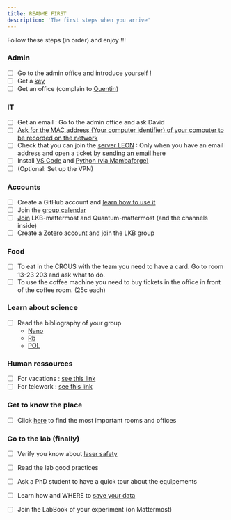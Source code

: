 ```yaml
---
title: README FIRST
description: 'The first steps when you arrive'
---
```

<alert type="success">
Follow these steps (in order) and enjoy !!!
</alert>

### Admin

- [ ] Go to the admin office and introduce yourself !
- [ ] Get a [key](/starting-package/general#obtain-a-kaba-key)
- [ ] Get an office (complain to [Quentin](mailto:quentin.glorieux@lkb.upmc.fr))

### IT

- [ ] Get an email : Go to the admin office and ask David
- [ ] [Ask for the MAC address (Your computer identifier) of your computer to be recorded on the network](/starting-package/computers_and_network#adding-a-computer-to-the-network)
- [ ] Check that you can join the [server LEON](/starting-package/computers_and_network#map-a-network-drive) : Only when you have an email address and open a ticket by [sending an email here](mailto:support@lkb.upmc.fr)
- [ ] Install [VS Code](/starting-package/tools#vs-code) and [Python (via Mambaforge)](/starting-package/tools#python)
- [ ] (Optional: Set up the VPN)

### Accounts

- [ ] Create a GitHub account and [learn how to use it](/starting-package/Tools#github)
- [ ] Join the [group calendar](/starting-package/tools#google-calendar)
- [ ] [Join](/starting-package/tools#mattermost) LKB-mattermost and Quantum-mattermost (and the channels inside)
- [ ] Create a [Zotero account](/starting-package/tools#zotero) and join the LKB group

### Food

- [ ] To eat in the CROUS with the team you need to have a card. Go to room 13-23 203 and ask what to do.
- [ ] To use the coffee machine you need to buy tickets in the office in front of the coffee room. (25c each)

### Learn about science

- [ ] Read the bibliography of your group
  - [Nano](https://www.zotero.org/groups/4622968/quantumopticslkb/collections/IAUAIBQN)
  - [Rb](https://www.zotero.org/groups/4622968/quantumopticslkb/collections/A6ZSVQFJ)
  - [POL](https://www.zotero.org/groups/4622968/quantumopticslkb/collections/3G4A4BHI)

### Human ressources

- [ ] For vacations : [see this link](/starting-package/general#go-on-vacation)
- [ ] For telework : [see this link](/starting-package/general#telework)

### Get to know the place

- [ ] Click [here](/starting-package/general#rooms-locations) to find the most important rooms and offices


### Go to the lab (finally)

- [ ] Verify you know about [laser safety](https://www.dgdr.cnrs.fr/sst/CNPS/guides/doc/lasers/Guide%20Risque%20lies%20aux%20lasers%20v11-2019.pdf)
- [ ] Read the lab good practices
- [ ] Ask a PhD student to have a quick tour about the equipements
- [ ] Learn how and WHERE to [save your data](/starting-package/data_organisation)
- [ ] Join the LabBook of your experiment (on Mattermost)


